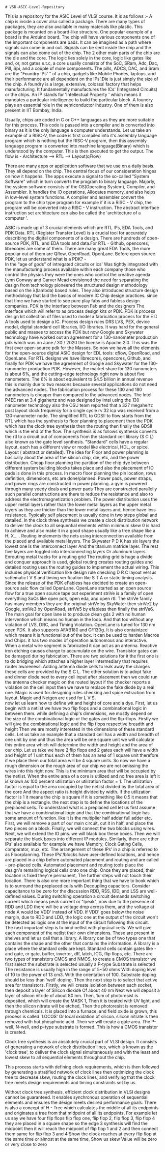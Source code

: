     # VSD-ASIC-Level-Repository
This is a repository for the ASIC Level of VLSI course.
It is as follows :-
A chip is inside a cover also called a package. There are many types of packages, they are also available in many materials like plastic. This package is mounted on a board-like structure. One popular example of a board is the Arduino board. The chip will have various components one of the important components are pads. It can be imagined as a path where signals can come in and out. Signals can be sent inside the chip and the signals can also come out of the chip. The 2 other main parts of the chip are the die and the core. The logic lies solely in the core, logic like gates like and, or, not gates e.t.c, a core usually consists of the SoC, SRam, Adc, Dac, Pill, Spi, and a couple of more components. The pills, ADCS, DAC, and Sram are the "Foundry IPs' " of a chip, gadgets like Mobile Phones, laptops, and their performance are all dependent on the IPs'.Die is just simply the size of the chip. A foundry is a large, extensive, colossal factory that helps manufacturing. It fundamentally manufactures the ICs' (Integrated Circuits) or the chips. An IP stands for 'Intellectual Property ' which means it mandates a particular intelligence to build the particular block. A foundry plays an essential role in the semiconductor industry. One of them is also present in IIT Bombay, India.

Usually, chips are coded in C or C++ languages  as they are more suitable for this process. This code is passed into a compiler and is converted into binary as it is the
only language a computer understands. Let us take an example  of  a  RISC-V, the code is first compiled into it's assembly language program which is nothing but the RISC-V
program, then this assembly language program is converted into machine language(Binary) which  is understood  by  the  computer. This is then executed to get the output. The
flow is -  Architecture --> RTL --> Layout(qFlow)  

There are many apps or application software that we use on a daily basis. They all depend on the chip. The central focus of our consideration hinges on how  it happens. The apps execute a signal to the so-called "System Software" which in turn converts the program to binary language. Majorly, the system software consists of the OS(Operating System), Compiler, and Assembler. It handles the IO operations, Allocates memory, and also helps in low-level system functions. A compiler and assembler convert the program to the chip type program for example if it is a RISC - V chip, the program will be converted into a RISC - V instruction. The abstract interface instruction set architecture can also be called the 'architecture of a computer '.  

ASIC is made up of 3 crucial elements which are RTL IPs, EDA Tools, and  PDK Data. RTL (Register Transfer Level) is a crucial tool for accurately describing the digital components of a design. There are hundreds of open-source PDK, RTL, and EDA tools and data.For RTL - Github, opencores, librecores are some of them. There are many great EDA Tools, the more popular out of them are Qflow, OpenRoad, OpenLane.  Before open source PDK, 
let us understand what is a PDK? -  
In the "age of gods" of intregated circuits or ics' Was tightly integrated with the manufacturing process available within each company those who control the physics they were the ones who control the creative agenda.
Lynn Conway and Carver Mead envisioned the need for separating the design from technology pioneered the structured design methodology based on the λ(lambda) based rules. They also introduced structure design methodology that laid the basics of modern IC Chip design practices. since that time we have started to see pure play fabs and fabless design companies. PDK is the interface between Fab and the designers The interface  which will refer to as process design kits or PDK.
PDK is process design kit collection of files used to model a fabrication process for the E D A tools used to design a IC. Process design rules DRS LVS, PEX, device model, digital standard cell libraries, I/O libraries.
It was hard for the general public and masses to access the PDK but now Google and Skywater technology have worked out an agreement for a 130-nanometer production pdk which was on June / 30 / 2020 the license  is Apache 2.0. This was the first ever open-source pdk for the Masses. So now we have all the elements for the open-source digital ASIC design for EDL tools: qflow, OpenRoad, and OpenLane. For RTL designs we have librecores, opencores, Github, and finally for PDK we have the agreement of Google and Skywater for the 130-nanometer production PDK. However, the market share for 130 nanometers is about 6%, and the  cutting-edge technology right now is about five nanometers. The 6% is about equivalent to $4.5 billion in annual revenue this is mainly due to two reasons because several applications do not need the advanced nodes. The fabrication process for these 130 and 180 nanometers is cheaper than compared to the advanced nodes. The Intel P4EE ran at 3.4 gigahertz and was designed by Intel using the 130-nanometer technology also the OSU team reported that a 327 megahertz post layout clock frequency for a single cycle rv 32 icp was received from a 130-nanometer node. 
The simplified RTL to GDSII to flow starts from the RTL which has the synthesis to floor planning to placement then the PDK which has the clock tree synthesis then the routing then finally the GDSII which is the end of the flow. The synthesis is as follows synthesis converts the rtl to a circuit out of components from the standard cell library (S C L) also known as the gate level synthesis. "Standard" cells have a regular layout, each has a different view or model like electrical, HDL, or spice. Layout ( abstract or detailed). The idea for Floor and power planning Is basically about the area of the silicon chip, die, etc, and the power distribution. Cheap floor planning the partition of the chip dye between different system building blocks takes place and also the placement of IO pads is done in this process. In macro floor planning the pin location, rows definition, dimensions, etc are done/planned. Power pads, power straps, and power rings are constructed in power planning. a gym is powered through many veedy deals and power pads They are constructed parallelly such parallel constructions are there to reduce the resistance and also to address the electromagnetization problem. The power distribution uses the upper metal layers rather than the lower metal layers as the upper metal layers as they are thicker than the lower metal layers and, hence have less resistance. Typically self placement is usually done in two steps global and detailed. In the clock three synthesis we create a clock distribution network to deliver the clock to all sequential elements within minimum skew 0 is hard to achieve and also make it in a good shape usually like a tree shape like a H, X... . Routing implements the nets using interconnection  available from the placed and available metal layers. The Skywater P D K has six layers the lowest one Is the interconnect layer And the titanium matride layer. The rest five layers are toggled into interconnecting layers Or aluminum layers. Enrouting metal tracks for a routing grid The routing grid is huge a divide and conquer approach is used, global routing creates routing guides and detailed routing uses the routing guides to implement the actual wiring. This includes physical verification like design rule checking D R C layout versus schematic l V S and timing verification like S T A or static timing analysis. Since the release of the PDK eFabless has decided to create an open-source asic flow called OpenLane. OpenLane started as an open source flow for a true open source tape out experiment striVe is a family of open everything SoCs like open pdk, open eda, and open rtl. The striVe family has many members they are the original striVe by SkyWater then striVe2 by Google, striVe3 by OpenRoad, striVe5 by efabless then finally the striVe6. The main goal for open lane is to produce clean gds 2 with no human intervention which means no human in the loop. And that too without any violation of LVS, DRC, and Timing Violation.    OpenLane is tuned for 130 nm open PDK. It also supports AFAB180 and GF130g.  It is also containized which means it is functional out of the box. It can be used to harden Macros and Chips. it has two modes of operation autonomous and interactive.                                                                    
When a metal wire segment is fabricated it can act as an antenna. Reactive iron etching causes charge to accumulate on the wire. Transistor gates can be damaged during fabrication. There are two solutions for it the first one is to do bridging which attaches a higher layer intermediary that requires router awareness. Adding antenna diode cells to leak away the charges these cells are provided by the S  C  L. The other solution is to adopt fake and dinner diode next to every cell input after placement then we could run the antenna checker magic on the routed layout if the checker reports a violation on the cell input then we have to replace the fake diode by a real one. Magic is used for designing rules checking and spice extraction from layout. Magic and Netgen are used for L V S.                                             
now let us learn how to define wit and height of core and a dye. First, let us begin with a netlist we have two flip flops and a combinational logic in between them. while defining a chip's dimensions, we mostly depend on the size of the combinational logic or the gates and the flip-flops. Firstly we will give the combinational logic and the flip flops respective breadth and height Then we are mostly interested in the dimensions of these standard cells. Let us take an example that a standard cell has a width and breadth of one unit by one unit thus the area will be one square unit we will calculate this entire area which will determine the width and height and the area of our chip. Let us take we have 2 flip flops and 2 gates each will have a width and height of 1 unit thus each of them has an area of 1 square unit therefore if we place them our total area will be 4 square units. So now we have a rough dimension or the rough area of our chip we are not omissing the wires into this right now. This is the minimum area that will be occupied by the netlist. When the entire area of a core is utilized and no free area is left it is known as 100 percent utilization or utilization factor = 1. The utilization factor is equal to the area occupied by the netlist divided by the total area of the core And the aspect ratio is height divided by width. If the utilization factor is 1 it means the chip is square if it is something like 0.5 it means that the chip is a rectangle.
the next step is to define the locations of the preplaced cells. To understand what is a preplaced cell let us first assume that we have a combinational logic and that the combinational logic has some amount of function. like it is the multiplier half adder full adder etc. First, we will remove a part of our main circuit, cut it in half, and place the two pieces on a block. Finally, we will connect the two blocks using wires. Next, we will extend the IO pins. we will black box these boxes. Then we will separate the black boxes into different IP modules. Similarly, there are other IPs' also available for example we have Memory, Clock Gating Cells, comparator, mux, etc. The arrangement of these IPs' in a chip is referred to as Floorplanning. These IPs'/blocks have user-defined locations, and hence are placed in a chip before automated placement and routing and are called - pre-placed cells. Automated placement and routing tools place the design's remaining logical cells onto one chip. Once they are placed, their location is fixed they're permanent, The further steps will not touch their location. There is also one more important thing that we have to book which is to surround the preplaced cells with Decoupling capacitors. Consider capacitance to be zero for the discussion RDD, RSS, IDD, and LSS are well-defined values. During switching operation a circuit demands switching current which means peak current or "Ipeak", now due to the presence of RDD and LDD there will be a voltage drop across them, and the voltage at node A would be VDD' instead of VDD. If VDD' goes below the noise margin, due to RDD and LDD, the logic one at the output of the circuit won't be detected as logic one at the input of the circuit following this circuit.  
The next important step is to bind netlist with physical cells. We will give each component of the netlist their own dimensions. These are present in shelves and let us call that a library. A library can be of two types one that contains the shape and the other that contains the information.  A library is a place where the standard cells are kept. Standard cells contain gates like - and gate, or gate, buffer, inverter, dff, latch, ICG, flip flops, etc.
There are two types of transistors CMOS and NMOS, to create a CMOS transistor we first select the substrate is selected usually a P-type Substrate is selected The resistance is usually high in the range of 5~50 ohms With doping level of 10 to the power of 13 cm3. With the orientation of 100. Substrate doping should be less than 'well' doping. Then the next step is to select that active area for transistors. Firstly, we will create isolation between each socket, then  deposit a layer of Silicon dioxide Of about 40 nm Next we will deposit a layer of silicon nitride of about 80 nm.  Then, 1um of photoresist is deposited, which will create the MASK 1, Then it is treated with UV light, and then the silicon nitrate will be etched, Then the photoresist is removed through chemicals. It is placed into a furnace, and field oxide is grown, this process is called 'LOCOS' Or local oxidation of silicon. silicon nitrate is then removed with hot phosphoric acid. Then we will create a gate area. The P-well, N-well, and p-type     substrate is formed. This is how  a CMOS transistor is created.                                                                                                           

Clock tree synthesis is an absolutely crucial part of VLSI design. It consists of generating a network of clock distribution lines, which is known as the 'clock tree', to deliver the clock signal simultaneously and with the least and lowest skew to all sequential elements throughout the chip.

This process starts with defining clock requirements, which is then followed by generating a stratified network of clock lines then optimizing the clock tree to decrease skew, routing the clock lines, and verifying that the clock tree meets design requirements and timing constraints set by us.

Without clock tree synthesis, efficient clock distribution in VLSI designs cannot be guaranteed. It enables synchronous operation of sequential elements and ensures the design meets desired performance goals.
There is also a concept of H - Tree which calculates the middle of all its endpoints and originates a tree from that midpoint of all its endpoints.
For example let us say we have four flip flops flip flop one, flip flop 2, flip flop 3, flip flop 4 they are placed in a square shape so the edge 3 synthesis will find the midpoint then it will reach the midpoint of flip flop 1 and 2 and then connect them same for flip flop 3 and 4 Show the clock reaches at every flip flop at the same time or almost at the same time, Show us skew Value will be zero or very close to zero
